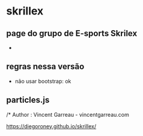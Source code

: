 # skrillex

## page do grupo de E-sports Skrilex
- 

## regras nessa versão
- não usar bootstrap: ok

## particles.js
/* Author : Vincent Garreau  - vincentgarreau.com

https://diegoroney.github.io/skrillex/
